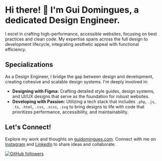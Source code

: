 # Hi there! 👋 I'm Gui Domingues, a dedicated Design Engineer.

I excel in crafting high-performance, accessible websites, focusing on best practices and clean code. My expertise spans across the full design to development lifecycle, integrating aesthetic appeal with functional efficiency.

## Specializations

As a Design Engineer, I bridge the gap between design and development, creating cohesive and scalable design systems. I'm deeply involved in:

- **Designing with Figma:** Crafting detailed style guides, design systems, and UI/UX designs that serve as the foundation for robust websites.
- **Developing with Passion:** Utilizing a tech stack that includes `.php`, `.js`, `.ts`, `.html`, `.css`, `.scss`, `.svg` to bring designs to life with code that prioritizes performance, accessibility, and maintainability.

## Let's Connect!

Explore my work and thoughts on [guidomingues.com](https:/guidomingues.com/). Connect with me on [Instagram](https://instagram.com/guidominguesnk) and [LinkedIn](https://www.linkedin.com/in/guidominguesnk/) to share ideas and collaborate.

[![GitHub followers](https://img.shields.io/github/followers/guidominguesnk.svg?label=Follow%20@guidominguesnk&style=social)](https://github.com/guidominguesnk/)
